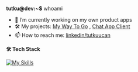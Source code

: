 **tutku@dev:~$** whoami
- 🔭 I’m currently working on my own product apps
- 🛠️ My projects: [My Way To Go](https://www.github.com/tutkuofnight/way-to-go) , [Chat App Client](https://www.github.com/tutkuofnight/chat-client)
- 📫 How to reach me: [linkedin/tutkuucan](https://www.linkedin.com/in/tutkuucan/)

**🛠 Tech Stack**

[![My Skills](https://skillicons.dev/icons?i=js,go,html,css,sass,react,vue,nodejs,express,nuxtjs,mongodb,pug)](https://skillicons.dev)
